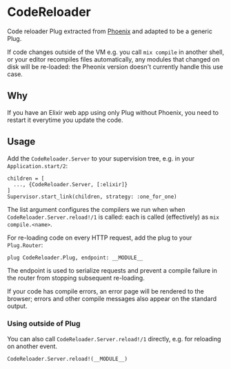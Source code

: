# CodeReloader

Code reloader Plug extracted from [Phoenix](https://github.com/phoenixframework/phoenix/) and adapted to be a generic Plug.

If code changes outside of the VM e.g. you call `mix compile` in another shell, or your editor recompiles files automatically, any modules that changed on disk will be re-loaded: the Pheonix version doesn't currently handle this use case.

## Why

If you have an Elixir web app using only Plug without Phoenix, you need to restart it everytime you update the code.

## Usage

Add the `CodeReloader.Server` to your supervision tree, e.g. in your `Application.start/2`:

```
children = [
  ..., {CodeReloader.Server, [:elixir]}
]
Supervisor.start_link(children, strategy: :one_for_one)
```

The list argument configures the compilers we run when when `CodeReloader.Server.reload!/1` is called: each is called (effectively) as `mix compile.<name>`.


For re-loading code on every HTTP request, add the plug to your `Plug.Router`:

```
plug CodeReloader.Plug, endpoint: __MODULE__
```

The endpoint is used to serialize requests and prevent a compile failure in the router from stopping subsequent re-loading.

If your code has compile errors, an error page will be rendered to the browser; errors and other compile messages also appear on the standard output.


### Using outside of Plug

You can also call `CodeReloader.Server.reload!/1` directly, e.g. for reloading on another event.

```
CodeReloader.Server.reload!(__MODULE__)
```
